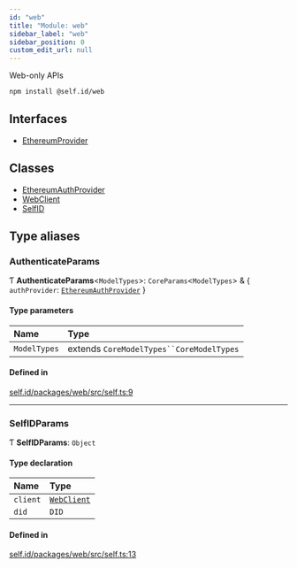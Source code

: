 ```yaml
---
id: "web"
title: "Module: web"
sidebar_label: "web"
sidebar_position: 0
custom_edit_url: null
---
```


Web-only APIs

```sh
npm install @self.id/web
```

## Interfaces

- [EthereumProvider](../interfaces/web.EthereumProvider.md)

## Classes

- [EthereumAuthProvider](../classes/web.EthereumAuthProvider.md)
- [WebClient](../classes/web.WebClient.md)
- [SelfID](../classes/web.SelfID.md)

## Type aliases

### AuthenticateParams

Ƭ **AuthenticateParams**<`ModelTypes`\>: `CoreParams`<`ModelTypes`\> & { `authProvider`: [`EthereumAuthProvider`](../classes/web.EthereumAuthProvider.md)  }

#### Type parameters

| Name | Type |
| :------ | :------ |
| `ModelTypes` | extends `CoreModelTypes``CoreModelTypes` |

#### Defined in

[self.id/packages/web/src/self.ts:9](https://github.com/ceramicstudio/self.id/blob/356cc44/packages/web/src/self.ts#L9)

___

### SelfIDParams

Ƭ **SelfIDParams**: `Object`

#### Type declaration

| Name | Type |
| :------ | :------ |
| `client` | [`WebClient`](../classes/web.WebClient.md) |
| `did` | `DID` |

#### Defined in

[self.id/packages/web/src/self.ts:13](https://github.com/ceramicstudio/self.id/blob/356cc44/packages/web/src/self.ts#L13)
